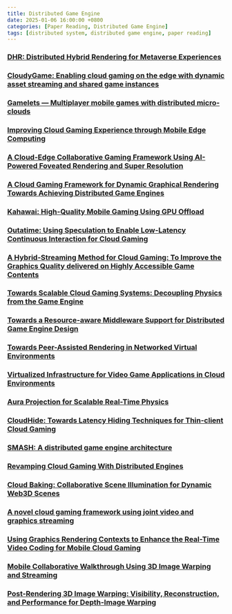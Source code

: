 ```yaml
---
title: Distributed Game Engine
date: 2025-01-06 16:00:00 +0800
categories: [Paper Reading, Distributed Game Engine]
tags: [distributed system, distributed game engine, paper reading]
---
```


### [DHR: Distributed Hybrid Rendering for Metaverse Experiences](https://dl.acm.org/doi/10.1145/3552483.3556455)

### [CloudyGame: Enabling cloud gaming on the edge with dynamic asset streaming and shared game instances](https://link.springer.com/article/10.1007/s11042-020-09612-z)

### [Gamelets — Multiplayer mobile games with distributed micro-clouds](https://ieeexplore.ieee.org/document/6799051)

### [Improving Cloud Gaming Experience through Mobile Edge Computing](https://ieeexplore.ieee.org/document/8685768)

### [A Cloud-Edge Collaborative Gaming Framework Using AI-Powered Foveated Rendering and Super Resolution](https://dl.acm.org/doi/10.4018/IJSWIS.321751)

### [A Cloud Gaming Framework for Dynamic Graphical Rendering Towards Achieving Distributed Game Engines](https://www.usenix.org/conference/hotcloud20/presentation/bulman)

### [Kahawai: High-Quality Mobile Gaming Using GPU Offload](https://www.microsoft.com/en-us/research/publication/kahawai-high-quality-mobile-gaming-using-gpu-offload/)

### [Outatime: Using Speculation to Enable Low-Latency Continuous Interaction for Cloud Gaming](https://www.microsoft.com/en-us/research/publication/outatime-using-speculation-to-enable-low-latency-continuous-interaction-for-mobile-cloud-gaming/)

### [A Hybrid-Streaming Method for Cloud Gaming: To Improve the Graphics Quality delivered on Highly Accessible Game Contents](https://www.semanticscholar.org/paper/A-Hybrid-Streaming-Method-for-Cloud-Gaming%3A-To-the-Chan-Ichikawa/29cdc30b449d95c0c1e1d6421880bde09dd5c94a)

### [Towards Scalable Cloud Gaming Systems: Decoupling Physics from the Game Engine](https://dl.acm.org/doi/10.1145/3631085.3631225)

### [Towards a Resource-aware Middleware Support for Distributed Game Engine Design](https://dl.acm.org/doi/10.1145/3524458.3547126)

### [Towards Peer-Assisted Rendering in Networked Virtual Environments](https://dl.acm.org/doi/10.1145/2072298.2072324)

### [Virtualized Infrastructure for Video Game Applications in Cloud Environments](https://dl.acm.org/doi/10.1145/2642668.2642679)

### [Aura Projection for Scalable Real-Time Physics](https://dl.acm.org/doi/10.1145/3306131.3317021)

### [CloudHide: Towards Latency Hiding Techniques for Thin-client Cloud Gaming](https://dl.acm.org/doi/10.1145/3126686.3126777)

### [SMASH: A distributed game engine architecture](https://ieeexplore.ieee.org/document/7543739)

### [Revamping Cloud Gaming With Distributed Engines](https://ieeexplore.ieee.org/document/9767695)

### [Cloud Baking: Collaborative Scene Illumination for Dynamic Web3D Scenes](https://dl.acm.org/doi/abs/10.1145/3206431)

### [A novel cloud gaming framework using joint video and graphics streaming](https://ieeexplore.ieee.org/document/6890204)

### [Using Graphics Rendering Contexts to Enhance the Real-Time Video Coding for Mobile Cloud Gaming](https://dl.acm.org/doi/10.1145/2072298.2072313)

### [Mobile Collaborative Walkthrough Using 3D Image Warping and Streaming](https://ieeexplore.ieee.org/document/1372417)

### [Post-Rendering 3D Image Warping: Visibility, Reconstruction, and Performance for Depth-Image Warping](https://www.semanticscholar.org/paper/Post-Rendering-3D-Image-Warping%3A-Visibility%2C-and-Bishop-Mark/157707cb0d7676296bb6e5bed34560578f7ceba7)

